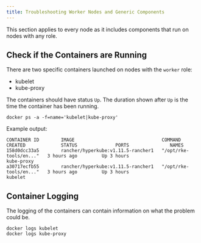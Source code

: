 ```yaml
---
title: Troubleshooting Worker Nodes and Generic Components
---
```


This section applies to every node as it includes components that run on nodes with any role.

## Check if the Containers are Running

There are two specific containers launched on nodes with the `worker` role:

* kubelet
* kube-proxy

The containers should have status `Up`. The duration shown after `Up` is the time the container has been running.

```
docker ps -a -f=name='kubelet|kube-proxy'
```

Example output:
```
CONTAINER ID        IMAGE                                COMMAND                  CREATED             STATUS              PORTS               NAMES
158d0dcc33a5        rancher/hyperkube:v1.11.5-rancher1   "/opt/rke-tools/en..."   3 hours ago         Up 3 hours                              kube-proxy
a30717ecfb55        rancher/hyperkube:v1.11.5-rancher1   "/opt/rke-tools/en..."   3 hours ago         Up 3 hours                              kubelet
```

## Container Logging

The logging of the containers can contain information on what the problem could be.

```
docker logs kubelet
docker logs kube-proxy
```
